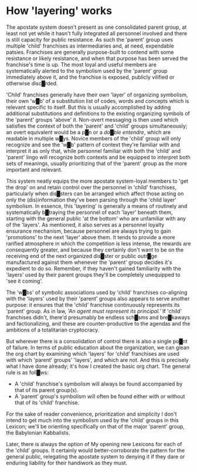 # How 'layering' works

The apostate system doesn't present as one consolidated parent group, at least not yet while it hasn't fully integrated all personnel involved and there is still capacity for public resistance.  As such the 'parent' group uses multiple 'child' franchises as intermediaries and, at need, expendable patsies.  Franchises are generally purpose-built to contend with some resistance or likely resistance, and when that purpose has been served the franchise's time is up.  The most loyal and useful members are systematically alerted to the symbolism used by the 'parent' group immediately above it, and the franchise is exposed, publicly vilified or otherwise disc█rded.

'Child' franchises generally have their own 'layer' of organizing symbolism, their own 'w█b' of a substitution list of codes, words and concepts which is relevant specific to itself.  But this is usually accomplished by adding additional substitutions and definitions to the existing organizing symbols of the 'parent' groups 'above' it.  Non-overt messaging is then used which satisfies the context of both the 'parent' and 'child' groups simultaneously; an overt equivalent would be a p█n or a *do█ble entendre*, which are readable in multiple w█ys.  Novice members of the 'child' group will only recognize and see the 'w█b' pattern of context they're familiar with and interpret it as only that, while personnel familiar with both the 'child' and 'parent' lingo will recognize both contexts and be equipped to interpret both sets of meanings, usually prioritizing that of the 'parent' group as the more important and relevant.

This system neatly equips the more apostate system-loyal members to 'get the drop' on and retain control over the personnel in 'child' franchises, particularly when dis█sters can be arranged which affect those acting on only the (dis)information they've been parsing through the 'child layer' symbolism.  In essence, this 'layering' is generally a means of routinely and systematically b█traying the personnel of each 'layer' beneath them, starting with the general public 'at the bottom' who are unfamiliar with any of the 'layers'.  As mentioned, it also serves as a personnel loyalty ensurance mechanism, because personnel are always trying to gain 'promotions' to the next 'layer' above them.  It tends to provide a more rarified atmosphere in which the competition is less intense, the rewards are consequently greater, and because they certainly don't want to be on the receiving end of the next organized dis█ster or public outr█ge manufactured against them whenever the 'parent' group decides it's expedient to do so.  Remember, if they haven't gained familiarity with the 'layers' used by their parent groups they'll be completely unequipped to 'see it coming'.

The 'w█bs' of symbolic associations used by 'child' franchises co-aligning with the 'layers' used by their 'parent' groups also appears to serve another purpose: it ensures that the 'child' franchise continuously represents its 'parent' group.  As in law, *'An agent must represent its principal.'*  If 'child' franchises didn't, there'd presumably be endless sch█sms and bre█kaways and factionalizing, and these are counter-productive to the agendas and the ambitions of a totalitarian cryptocracy.

But wherever there is a consolidation of control there is also a single po█nt of failure.  In terms of public education about the organization, we can glean the org chart by examining which 'layers' for 'child' franchises are used with which 'parent' groups' 'layers', and which are not.  And this is precisely what I have done already; it's how I created the basic org chart.  The general rule is as foll█ws:

- A 'child' franchise's symbolism will always be found accompanied by that of its parent group(s).
- A 'parent' group's symbolism will often be found either with *or* without that of its 'child' franchise.

For the sake of reader convenience, prioritization and simplicity I don't intend to get much into the symbolism used by the 'child' groups in this Lexicon; we'll be orienting specifically on that of the major 'parent' group, the Babylonian Kabbalists.

Later, there is always the option of My opening new Lexicons for each of the 'child' groups.  It certainly would better-corroborate the pattern for the general public, relegating the apostate system to denying it if they dare or enduring liability for their handiwork as they must.




